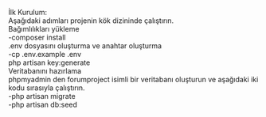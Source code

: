 İlk Kurulum:<br>
Aşağıdaki adımları projenin kök dizininde çalıştırın.<br>
Bağımlılıkları yükleme<br>
    -composer install<br>
.env dosyasını oluşturma ve anahtar oluşturma<br>
    -cp .env.example .env <br>
    php artisan key:generate<br>
Veritabanını hazırlama<br>
phpmyadmin den forumproject isimli bir veritabanı oluşturun ve aşağıdaki iki kodu sırasıyla çalıştırın.<br>
    -php artisan migrate<br>
    -php artisan db:seed <br>
